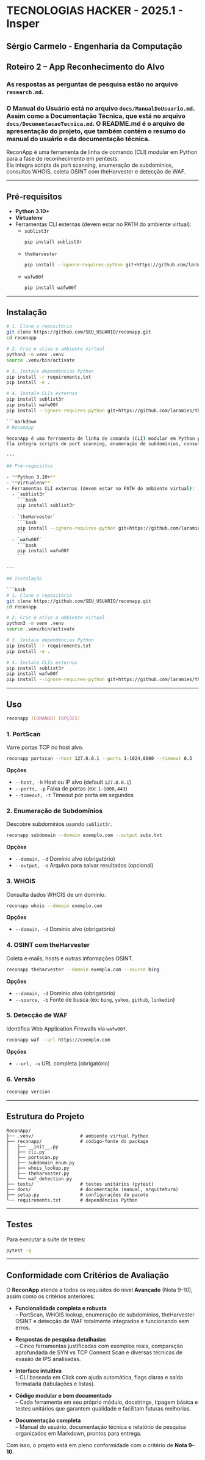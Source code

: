 # TECNOLOGIAS HACKER - 2025.1 - Insper
## Sérgio Carmelo - Engenharia da Computação
## Roteiro 2 – App Reconhecimento do Alvo

### As respostas as perguntas de pesquisa estão no arquivo `research.md`.

### O Manual do Usuário está no arquivo `docs/ManualDoUsuario.md`. Assim como a Documentação Técnica, que está no arquivo `docs/DocumentacaoTecnica.md`. O README.md é o arquivo de apresentação do projeto, que também contém o resumo do manual do usuário e da documentação técnica.

ReconApp é uma ferramenta de linha de comando (CLI) modular em Python para a fase de reconhecimento em pentests.  
Ela integra scripts de port scanning, enumeração de subdomínios, consultas WHOIS, coleta OSINT com theHarvester e detecção de WAF.

---

## Pré‑requisitos

- **Python 3.10+**  
- **Virtualenv**  
- Ferramentas CLI externas (devem estar no PATH do ambiente virtual):  
  - `sublist3r`  
    ```bash
    pip install sublist3r
    ```  
  - `theHarvester`  
    ```bash
    pip install --ignore-requires-python git+https://github.com/laramies/theHarvester.git
    ```  
  - `wafw00f`  
    ```bash
    pip install wafw00f
    ```

---

## Instalação

```bash
# 1. Clone o repositório
git clone https://github.com/SEU_USUARIO/reconapp.git
cd reconapp

# 2. Crie e ative o ambiente virtual
python3 -m venv .venv
source .venv/bin/activate

# 3. Instale dependências Python
pip install -r requirements.txt
pip install -e .

# 4. Instale CLIs externas
pip install sublist3r
pip install wafw00f
pip install --ignore-requires-python git+https://github.com/laramies/theHarvester.git

```markdown
# ReconApp

ReconApp é uma ferramenta de linha de comando (CLI) modular em Python para a fase de reconhecimento em pentests.  
Ela integra scripts de port scanning, enumeração de subdomínios, consultas WHOIS, coleta OSINT com theHarvester e detecção de WAF.

---

## Pré‑requisitos

- **Python 3.10+**  
- **Virtualenv**  
- Ferramentas CLI externas (devem estar no PATH do ambiente virtual):  
  - `sublist3r`  
    ```bash
    pip install sublist3r
    ```  
  - `theHarvester`  
    ```bash
    pip install --ignore-requires-python git+https://github.com/laramies/theHarvester.git
    ```  
  - `wafw00f`  
    ```bash
    pip install wafw00f
    ```

---

## Instalação

```bash
# 1. Clone o repositório
git clone https://github.com/SEU_USUARIO/reconapp.git
cd reconapp

# 2. Crie e ative o ambiente virtual
python3 -m venv .venv
source .venv/bin/activate

# 3. Instale dependências Python
pip install -r requirements.txt
pip install -e .

# 4. Instale CLIs externas
pip install sublist3r
pip install wafw00f
pip install --ignore-requires-python git+https://github.com/laramies/theHarvester.git
```

---

## Uso

```bash
reconapp [COMANDO] [OPÇÕES]
```

### 1. PortScan

Varre portas TCP no host alvo.

```bash
reconapp portscan --host 127.0.0.1 --ports 1-1024,8080 --timeout 0.5
```

**Opções**  
- `--host, -h` Host ou IP alvo (default `127.0.0.1`)  
- `--ports, -p` Faixa de portas (ex: `1-1000,443`)  
- `--timeout, -t` Timeout por porta em segundos  

### 2. Enumeração de Subdomínios

Descobre subdomínios usando `sublist3r`.

```bash
reconapp subdomain --domain exemplo.com --output subs.txt
```

**Opções**  
- `--domain, -d` Domínio alvo (obrigatório)  
- `--output, -o` Arquivo para salvar resultados (opcional)  

### 3. WHOIS

Consulta dados WHOIS de um domínio.

```bash
reconapp whois --domain exemplo.com
```

**Opções**  
- `--domain, -d` Domínio alvo (obrigatório)  

### 4. OSINT com theHarvester

Coleta e‑mails, hosts e outras informações OSINT.

```bash
reconapp theharvester --domain exemplo.com --source bing
```

**Opções**  
- `--domain, -d` Domínio alvo (obrigatório)  
- `--source, -b` Fonte de busca (ex: `bing`, `yahoo`, `github`, `linkedin`)  

### 5. Detecção de WAF

Identifica Web Application Firewalls via `wafw00f`.

```bash
reconapp waf --url https://exemplo.com
```

**Opções**  
- `--url, -u` URL completa (obrigatório)  

### 6. Versão

```bash
reconapp version
```

---

## Estrutura do Projeto

```
ReconApp/                  
├── .venv/                 # ambiente virtual Python
├── reconapp/              # código-fonte do package
│   ├── __init__.py        
│   ├── cli.py             
│   ├── portscan.py        
│   ├── subdomain_enum.py  
│   ├── whois_lookup.py    
│   ├── theharvester.py    
│   └── waf_detection.py   
├── tests/                 # testes unitários (pytest)
├── docs/                  # documentação (manual, arquitetura)
├── setup.py               # configurações do pacote
└── requirements.txt       # dependências Python
```

---

## Testes

Para executar a suíte de testes:

```bash
pytest -q
```

---


## Conformidade com Critérios de Avaliação 

O **ReconApp** atende a todos os requisitos do nível **Avançado** (Nota 9–10), assim como os critérios anteriores:

- **Funcionalidade completa e robusta**  
  – PortScan, WHOIS lookup, enumeração de subdomínios, theHarvester OSINT e detecção de WAF totalmente integrados e funcionando sem erros.

- **Respostas de pesquisa detalhadas**  
  – Cinco ferramentas justificadas com exemplos reais, comparação aprofundada de SYN vs TCP Connect Scan e diversas técnicas de evasão de IPS analisadas.

- **Interface intuitiva**  
  – CLI baseada em Click com ajuda automática, flags claras e saída formatada (tabulações e listas).

- **Código modular e bem documentado**  
  – Cada ferramenta em seu próprio módulo, docstrings, tipagem básica e testes unitários que garantem qualidade e facilitam futuras melhorias.

- **Documentação completa**  
  – Manual do usuário, documentação técnica e relatório de pesquisa organizados em Markdown, prontos para entrega.

Com isso, o projeto está em pleno conformidade com o critério de **Nota 9–10**.   
